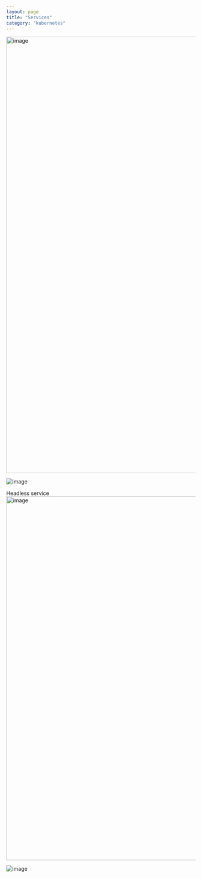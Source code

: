 ```yaml
---
layout: page
title: "Services"
category: "kubernetes"
---
```


<img width="1161" alt="image" src="https://github.com/user-attachments/assets/1076ec7a-b36b-4f33-ad9a-5f6131cf2402" />

![image](https://github.com/user-attachments/assets/51083a07-94e1-431b-b4fd-a3b3de640d60)

Headless service
<img width="968" alt="image" src="https://github.com/user-attachments/assets/61ed13ab-40f2-4e1f-9a06-1801e084035f" />

![image](https://github.com/user-attachments/assets/23116aa8-2916-42fa-8aa8-27991ac1265f)

